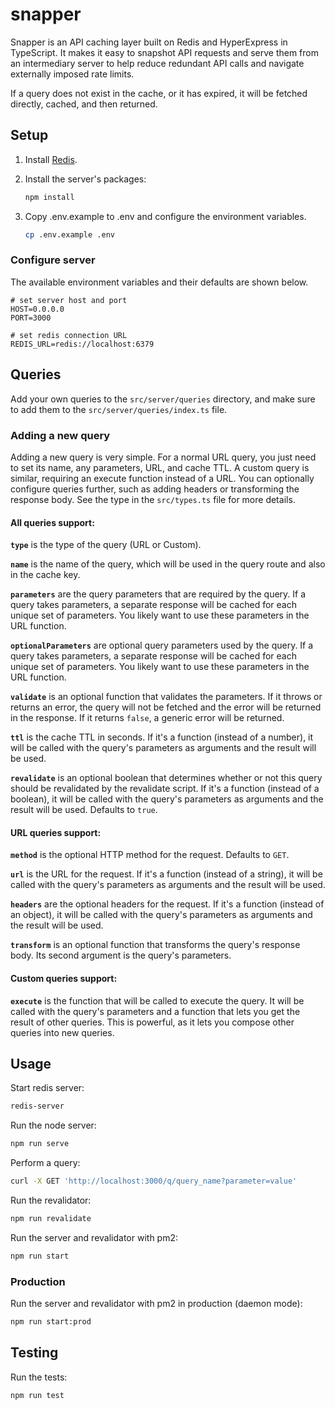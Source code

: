 # snapper

Snapper is an API caching layer built on Redis and HyperExpress in TypeScript.
It makes it easy to snapshot API requests and serve them from an intermediary
server to help reduce redundant API calls and navigate externally imposed rate
limits.

If a query does not exist in the cache, or it has expired, it will be fetched
directly, cached, and then returned.

## Setup

1. Install [Redis](https://redis.io/docs/install/install-redis/).

2. Install the server's packages:

   ```sh
   npm install
   ```

3. Copy .env.example to .env and configure the environment variables.

   ```sh
   cp .env.example .env
   ```

### Configure server

The available environment variables and their defaults are shown below.

```
# set server host and port
HOST=0.0.0.0
PORT=3000

# set redis connection URL
REDIS_URL=redis://localhost:6379
```

## Queries

Add your own queries to the `src/server/queries` directory, and make sure to add
them to the `src/server/queries/index.ts` file.

### Adding a new query

Adding a new query is very simple. For a normal URL query, you just need to set
its name, any parameters, URL, and cache TTL. A custom query is similar,
requiring an execute function instead of a URL. You can optionally configure
queries further, such as adding headers or transforming the response body. See
the type in the `src/types.ts` file for more details.

#### All queries support:

**`type`** is the type of the query (URL or Custom).

**`name`** is the name of the query, which will be used in the query route and
also in the cache key.

**`parameters`** are the query parameters that are required by the query. If a
query takes parameters, a separate response will be cached for each unique set
of parameters. You likely want to use these parameters in the URL function.

**`optionalParameters`** are optional query parameters used by the query. If a
query takes parameters, a separate response will be cached for each unique set
of parameters. You likely want to use these parameters in the URL function.

**`validate`** is an optional function that validates the parameters. If it
throws or returns an error, the query will not be fetched and the error will be
returned in the response. If it returns `false`, a generic error will be
returned.

**`ttl`** is the cache TTL in seconds. If it's a function (instead of a number),
it will be called with the query's parameters as arguments and the result will
be used.

**`revalidate`** is an optional boolean that determines whether or not this
query should be revalidated by the revalidate script. If it's a function
(instead of a boolean), it will be called with the query's parameters as
arguments and the result will be used. Defaults to `true`.

#### URL queries support:

**`method`** is the optional HTTP method for the request. Defaults to `GET`.

**`url`** is the URL for the request. If it's a function (instead of a string),
it will be called with the query's parameters as arguments and the result will
be used.

**`headers`** are the optional headers for the request. If it's a function
(instead of an object), it will be called with the query's parameters as
arguments and the result will be used.

**`transform`** is an optional function that transforms the query's response
body. Its second argument is the query's parameters.

#### Custom queries support:

**`execute`** is the function that will be called to execute the query. It will
be called with the query's parameters and a function that lets you get the
result of other queries. This is powerful, as it lets you compose other queries
into new queries.

## Usage

Start redis server:
```sh
redis-server
```

Run the node server:

```sh
npm run serve
```

Perform a query:

```sh
curl -X GET 'http://localhost:3000/q/query_name?parameter=value'
```

Run the revalidator:

```sh
npm run revalidate
```

Run the server and revalidator with pm2:

```sh
npm run start
```

### Production

Run the server and revalidator with pm2 in production (daemon mode):

```sh
npm run start:prod
```

## Testing

Run the tests:

```sh
npm run test
```
